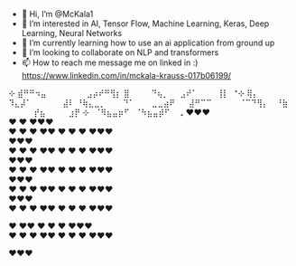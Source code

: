 - 👋 Hi, I’m @McKala1
- 👀 I’m interested in AI, Tensor Flow, Machine Learning, Keras, Deep Learning, Neural Networks
- 🌱 I’m currently learning how to use an ai application from ground up
- 💞️ I’m looking to collaborate on NLP and transformers 
- 📫 How to reach me message me on linked in :) https://www.linkedin.com/in/mckala-krauss-017b06199/

<!---
McKala1/McKala1 is a ✨ special ✨ repository because its `README.md` (this file) appears on your GitHub profile.
You can click the Preview link to take a look at your changes.
--->
⊹
⣾⠛⠛⠲⣤⠀⠀⠀⠀⠀⠀⠀⣠⡴⠞⠛⢻⡆
⣿ ⠀⠀⠀ ⠙⢦⡀⠀⠀⣠⠞⠁ ⠀⠀⠀⢸⡇⠀⁺⊹
⢿⡄ ⠀⠀⠀⠀ ⠹⣄⡼⠁ ⠀⠀⠀⠀⠀⣼⠇
⠘⢷⣄⣀⡀⠀⠀⠀⠙⠁⠀⠀⠀⣀⣀⣴⠟
⠀⠀⣼⠛⠉⠉ ⠀⠀⠀⠀ ⠈⠉⠙⢻⡄
⠀⠘⣷ ⠀⠀⠀⠀ ⡞⣦⠀⠀⠀⠀⣰⡟
⊹⠀⠈⠻⣦⣤⡶⠋⠀⠈⠳⣦⣤⡾⠋ ⠀ ₊
  ♥♥♥  
 ♥    ♥   ♥♥♥  
 ♥    ♥ 
♥  ♥♥  ♥
 ♥    ♥ 
  ♥♥♥   
  ♥♥♥  
 ♥    ♥ 
♥  ♥♥  ♥
 ♥    ♥ 
  ♥♥♥   
  ♥♥♥  
 ♥    ♥ 
♥  ♥♥  ♥
 ♥    ♥ 
  ♥♥♥   
  ♥♥♥  
 ♥    ♥ 
♥  ♥♥  ♥
 ♥    ♥ 
  ♥♥♥   
  ♥♥♥  
 ♥    ♥ 
♥  ♥♥  ♥
 ♥    ♥ 
  ♥♥♥   

♥  ♥♥  ♥
 ♥    ♥   ♥♥♥  
 ♥    ♥ 
♥  ♥♥  ♥
 ♥    ♥ 
  ♥♥♥   

  ♥♥♥   
